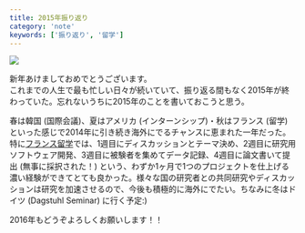 ```yaml
---
title: 2015年振り返り
category: 'note'
keywords: ['振り返り', '留学']
---
```


![ ](/img/blog_looking_back_on_2015.jpg)

新年あけましておめでとうございます。<br/>これまでの人生で最も忙しい日々が続いていて、振り返る間もなく2015年が終わっていた。忘れないうちに2015年のことを書いておこうと思う。

春は韓国 (国際会議)、夏はアメリカ (インターンシップ)・秋はフランス (留学) といった感じで2014年に引き続き海外にでるチャンスに恵まれた一年だった。特に[フランス留学](/ja/posts/1st-week-in-france/)では、1週目にディスカッションとテーマ決め、2週目に研究用ソフトウェア開発、3週目に被験者を集めてデータ記録、4週目に論文書いて提出 (無事に採択された！) という、わずか1ヶ月で1つのプロジェクトを仕上げる濃い経験ができてとても良かった。様々な国の研究者との共同研究やディスカッションは研究を加速させるので、今後も積極的に海外にでたい。ちなみに冬はドイツ (Dagstuhl Seminar) に行く予定:)

2016年もどうぞよろしくお願いします！！